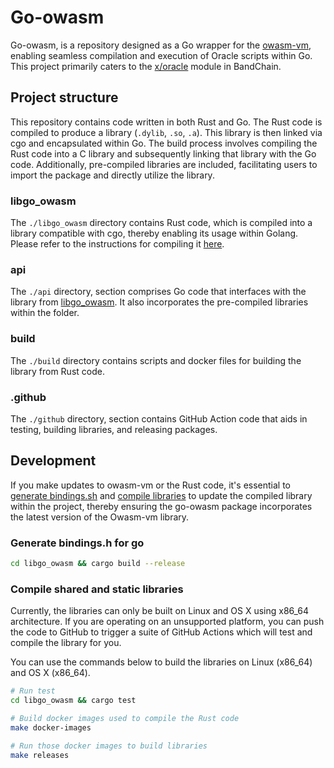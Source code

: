 # Go-owasm

Go-owasm, is a repository designed as a Go wrapper for the [owasm-vm](https://github.com/bandprotocol/owasm/tree/master/packages/vm), enabling seamless compilation and execution of Oracle scripts within Go. This project primarily caters to the [x/oracle](https://github.com/bandprotocol/chain/tree/master/x/oracle) module in BandChain.

## Project structure

This repository contains code written in both Rust and Go. The Rust code is compiled to produce a library (`.dylib`, `.so`, `.a`). This library is then linked via cgo and encapsulated within Go. The build process involves compiling the Rust code into a C library and subsequently linking that library with the Go code. Additionally, pre-compiled libraries are included, facilitating users to import the package and directly utilize the library.

### libgo_owasm

The `./libgo_owasm` directory contains Rust code, which is compiled into a library compatible with cgo, thereby enabling its usage within Golang. Please refer to the instructions for compiling it [here](#compile-shared-and-static-libraries).

### api

The `./api` directory, section comprises Go code that interfaces with the library from [libgo_owasm](#libgo_owasm). It also incorporates the pre-compiled libraries within the folder.

### build

The `./build` directory contains scripts and docker files for building the library from Rust code.

### .github

The `./github` directory, section contains GitHub Action code that aids in testing, building libraries, and releasing packages.

## Development

If you make updates to owasm-vm or the Rust code, it's essential to [generate bindings.sh](#generate-bindingsh-for-go) and [compile libraries](#compile-shared-and-static-libraries) to update the compiled library within the project, thereby ensuring the go-owasm package incorporates the latest version of the Owasm-vm library.

### Generate bindings.h for go

```sh
cd libgo_owasm && cargo build --release
```

### Compile shared and static libraries

Currently, the libraries can only be built on Linux and OS X using x86_64 architecture. If you are operating on an unsupported platform, you can push the code to GitHub to trigger a suite of GitHub Actions which will test and  compile the library for you.

You can use the commands below to build the libraries on Linux (x86_64) and OS X (x86_64).

```sh
# Run test
cd libgo_owasm && cargo test

# Build docker images used to compile the Rust code
make docker-images

# Run those docker images to build libraries
make releases
```
